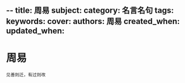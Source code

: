 --
title: 周易
subject: 
category: 名言名句
tags: 
keywords: 
cover: 
authors: 周易
created_when: 
updated_when: 
---


# 周易

```
见善则迁，有过则改
```
